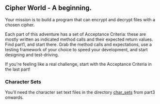 ## Cipher World - A beginning.

Your mission is to build a program that can encrypt and decrypt files with a chosen cipher.

Each part of this adventure has a set of Acceptance Criteria: these are mostly written as indicated method calls and their expected return values. Find part1, and start there. Grab the method calls and expectations, use a testing framework of your choice to speed your development, and start designing and test-driving.

If you're feeling like a real challenge, start with the Acceptance Criteria in the last part!

### Character Sets

You'll need the character set text files in the directory [char_sets](./char_sets) from part3 onwards.
